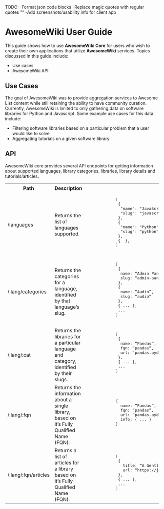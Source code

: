 TODO:
-Format json code blocks
-Replace magic quotes with regular quotes ""
-Add screenshots/usability info for client app

# AwesomeWiki User Guide

This guide shows how to use **AwesomeWiki Core** for users who wish to create their own applications that utilize **AwesomeWiki** services.
Topics discussed in this guide include:
-   Use cases
-   AwesomeWiki API

## Use Cases

The goal of AwesomeWiki was to provide aggregation services to Awesome List content while still retaining the ability to have community curation.
Currently, AwesomeWiki is limited to only gathering data on software libraries for Python and Javascript. Some example use cases for this data include:

-   Filtering software libraries based on a particular problem that a user would like to solve
-   Aggregating tutorials on a given software library

## API

AwesomeWiki core provides several API endpoints for getting information about supported languages, library categories, libraries, library details and tutorials/articles.

<table>
    <tr>
        <th>
            Path
        </th>
        <th>
            Description
        </th>
        <th>
            Example Response
        </th>
    </tr>
    <tr>
        <td>
            /languages
        </td>
        <td>
            Returns the list of languages supported.
        </td>
        <td>
            <pre lang="json">
            [
             {
              "name": "JavaScript",
              "slug": "javascript"
             },
             {
              "name": "Python",
              "slug": "python"
             },
             {  },
            ]
            </pre>
        </td>
    </tr>
    <tr>
        <td>
            /:lang/categories
        </td>
        <td>
            Returns the categories for a language, identified by that language’s slug.
        </td>
        <td>
            <pre lang="json">
            [
             {
              name: “Admin Panels”,
              slug: “admin-panels”
             },
             {
              name: “Audio”,
              slug: “audio”
             },
             { ... },
             ...
            ]
            </pre>
        </td>
    </tr>
    <tr>
        <td>
            /:lang/:cat
        </td>
        <td>
            Returns the libraries for a particular language and category, identified by their slugs.
        </td>
        <td>
            <pre lang="json">
            [
             {
              name: “Pandas”,
              fqn: “pandas”,
              url: “pandas.pydata.org”
             },
             { ... },
             ...
            ]
            </pre>
        </td>
    </tr>
    <tr>
        <td>
            /:lang/:fqn
        </td>
        <td>
            Returns the information about a single library, based on it’s Fully Qualified Name (FQN).
        </td>
        <td>
            <pre lang="json">
            {
              name: “Pandas”,
              fqn: “pandas”,
              url: “pandas.pydata.org”,
              info: { ... }
            }
            </pre>
        </td>
    </tr>
    <tr>
        <td>
            /:lang/:fqn/articles
        </td>
        <td>
            Returns a list of articles for a library based on it’s Fully Qualified Name (FQN).
        </td>
        <td>
            <pre lang="json">
            [
             {
               title: “A Gentle Visual Intro to Data Analysis in Python Using Pandas”,
               url: “https://jalammar.github.io/gentle-visual-intro-to-data-analysis-python-pandas/”
             },
             { ... },
             ...
            ]
            </pre>
        </td>
    </tr>
</table>

